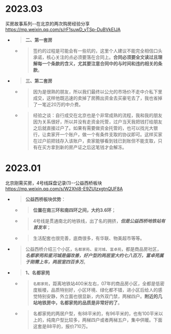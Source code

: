 
# 2023.03

买房故事系列--在北京的两次购房经验分享 https://mp.weixin.qq.com/s/rF1suwD_yTSp-DuBVkEIJA
- > **二、第一套房**
  * > 签约的过程是可能会有一些坑的，这里个人建议不能完全相信口头承诺，核心关注的点必须要落在合同上。**合同必须要全文读过且理解每一个条款的含义，尤其要注意合同中的与时间和违约相关的条款**。
- > **三、第二套房**
  * > 因为是很熟的朋友，所以我们最终以公允的市场价不走中介私下里成交，这样他既迅速的卖掉了房腾出资金去买豪宅去了，我也省掉了一笔近20万的中介费。
  * > 经验之谈：自行成交在北京也是个非常成熟的流程，我和我的朋友因为关系很好，所以并没有走资金托管，过户当天我把钱打给朋友之后就直接过户了。如果有需要做资金托管的，也可以找光大银行，让卖家开一个账户，做一个有条件支取的协议即可。这样买家在过户前把钱存入该账户，卖家能够看到钱已到账但不能支取，只有在买方拿到新的房产证之后这笔钱才会解冻。

# 2023.01

北京刚需买房，4号线踩盘记录(1)--公益西桥板块 https://mp.weixin.qq.com/s/W2XhI8-E9ZUIzxgtnQUF8A
- > **公益西桥板块优势**：
  * > **位置在南三环和南四环之间，大约3.6环**；
  * > 4号线是贯通南北的地铁线，出了名的拥挤，***但是公益西桥地铁站有首发车***；
  * > 生活配套也很完善，底商很多，有华联、物美超市等等。
- > 公益西桥介绍三个小区，`名都家苑`、`星河城`、`富卓苑`，都是商品房社区，***名都家苑和星河城是偏改善，好户型的两居室大约七八百万，富卓苑属于刚需上车，两居室四百多万***。
- > **1、名都家苑**
  * > `名都家苑`，距离地铁站400米左右，07年的商品房小区，全都是低密度板楼，品质特别好，小区环境、绿化都不错，进小区后给人的感觉特别安静，外立面也很显新，内外双门禁，两梯四户。**附近的几站地铁房中，名都家苑的品质是非常好的了**。
  * > 名都家苑的两居户型，有88平米的，有96平米的，也有100平米以上的，纯南户型比较多，两梯四户或者两梯五户，集中供暖。下面这套是88平的，报价710万。
